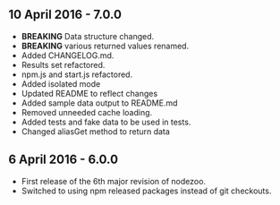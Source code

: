 ## 10 April 2016 - 7.0.0

* **BREAKING** Data structure changed.
* **BREAKING** various returned values renamed.
* Added CHANGELOG.md.
* Results set refactored.
* npm.js and start.js refactored.
* Added isolated mode
* Updated README to reflect changes
* Added sample data output to README.md
* Removed unneeded cache loading.
* Added tests and fake data to be used in tests.
* Changed aliasGet method to return data

## 6 April 2016 - 6.0.0

* First release of the 6th major revision of nodezoo.
* Switched to using npm released packages instead of git checkouts.
